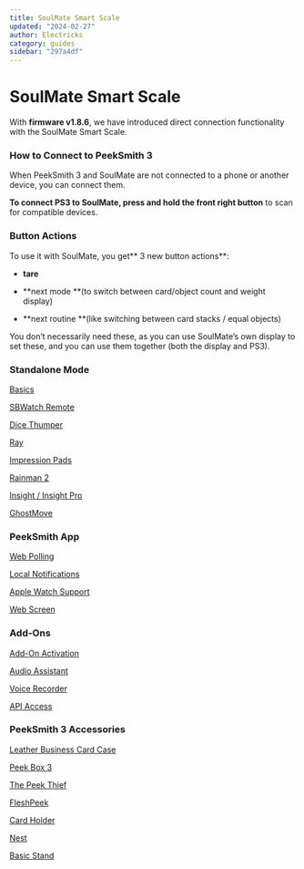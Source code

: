 ```yaml
---
title: SoulMate Smart Scale
updated: "2024-02-27"
author: Electricks
category: guides
sidebar: "297a4df"
---
```


# SoulMate Smart Scale

With **firmware v1.8.6**, we have introduced direct connection functionality with the SoulMate Smart Scale. 

### How to Connect to PeekSmith 3

When PeekSmith 3 and SoulMate are not connected to a phone or another device, you can connect them.

**To connect **PS3 to SoulMate,** press and hold the front right button** to scan for compatible devices.

### Button Actions

To use it with SoulMate, you get** 3 new button actions**: 

- **tare**

- **next mode **(to switch between card/object count and weight display)

- **next routine **(like switching between card stacks / equal objects) 

You don’t necessarily need these, as you can use SoulMate’s own display to set these, and you can use them together (both the display and PS3). 

### Standalone Mode

[Basics](https://electricks.info/docs/peeksmith-3/standalone-mode/)

[SBWatch Remote](https://electricks.info/docs/peeksmith-3/sbwatch-direct/)

[Dice Thumper](https://electricks.info/docs/peeksmith-3/dice-thumper/)

[Ray](https://electricks.info/docs/atom-remote/peeksmith/ray-direct-connection/)

[Impression Pads](https://electricks.info/docs/peeksmith-3/impression-pads/)

[Rainman 2](https://electricks.info/docs/peeksmith-3/standalone-mode/rainman-2/)

[Insight / Insight Pro](https://electricks.info/docs/peeksmith-3/insight/)

[GhostMove](https://electricks.info/docs/peeksmith-3/ghostmove-direct-connection/)

### PeekSmith App

[Web Polling](https://electricks.info/docs/peeksmith-3/web-polling/)

[Local Notifications](https://electricks.info/docs/peeksmith-3/local-notifications/)

[Apple Watch Support](https://electricks.info/docs/peeksmith-3/apple-watch/)

[Web Screen](https://electricks.info/docs/peeksmith-3/web-screen/)

### Add-Ons

[Add-On Activation](https://electricks.info/docs/peeksmith-3/add-on-activation/)

[Audio Assistant](https://electricks.info/docs/peeksmith-3/audio-assistant/)

[Voice Recorder](https://electricks.info/docs/peeksmith-3/voice-recorder/)

[API Access](https://electricks.info/docs/peeksmith-3/api-access/)

### PeekSmith 3 Accessories

[Leather Business Card Case](https://electricks.info/docs/peeksmith-3/business-card-peek-case/)

[Peek Box 3](https://electricks.info/docs/peeksmith-3/peek-box-3/)

[The Peek Thief](https://electricks.info/docs/peeksmith-3/the-peek-thief/)

[FleshPeek](https://electricks.info/docs/peeksmith-3/fleshpeek-by-seamus-mjolnir/)

[Card Holder](https://electricks.info/docs/peeksmith-3/card-holder/)

[Nest](https://electricks.info/docs/peeksmith-3/nest/)

[Basic Stand](https://electricks.info/docs/peeksmith-3/basic-stand/)